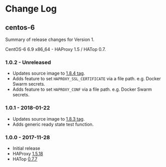 # Change Log

## centos-6

Summary of release changes for Version 1.

CentOS-6 6.9 x86_64 - HAProxy 1.5 / HATop 0.7.

### 1.0.2 - Unreleased

- Updates source image to [1.8.4 tag](https://github.com/jdeathe/centos-ssh/releases/tag/1.8.4).
- Adds feature to set `HAPROXY_SSL_CERTIFICATE` via a file path. e.g. Docker Swarm secrets.
- Adds feature to set `HAPROXY_CONF` via a file path. e.g. Docker Swarm secrets.

### 1.0.1 - 2018-01-22

- Updates source image to [1.8.3 tag](https://github.com/jdeathe/centos-ssh/releases/tag/1.8.3).
- Adds generic ready state test function.

### 1.0.0 - 2017-11-28

- Initial release
- HAProxy [1.5.18](http://www.haproxy.org/download/1.5/src/CHANGELOG)
- HATop [0.7.7](http://feurix.org/projects/hatop/changes/#hatop-0-7-7)
